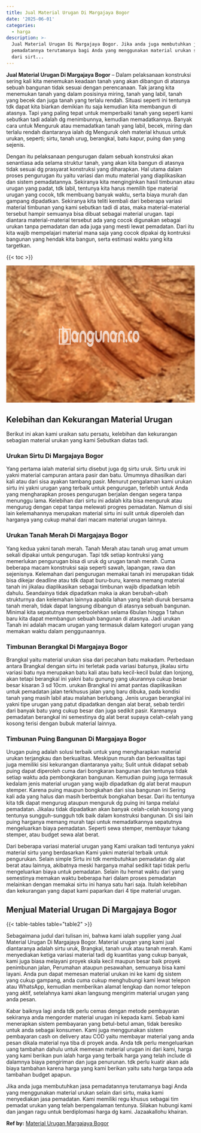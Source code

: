 ```yaml
---
title: Jual Material Urugan Di Margajaya Bogor
date: '2025-06-01'
categories:
  - harga
description: >-
  Jual Material Urugan Di Margajaya Bogor. Jika anda juga membutuhkan jasa
  pemadatannya terutamanya bagi Anda yang menggunakan material urukan selain
  dari sirt...
---
```


**Jual Material Urugan Di Margajaya Bogor** – Dalam pelaksanaan konstruksi sering kali kita menemukan keadaan tanah yang akan dibangun di atasnya sebuah bangunan tidak sesuai dengan perencanaan. Tak jarang kita menemukan tanah yang dalam posisinya miring, tanah yang labil, tanah yang becek dan juga tanah yang terlalu rendah. Situasi seperti ini tentunya tdk dapat kita biarkan demikian itu saja kemudian kita membangun di atasnya. Tapi yang paling tepat untuk memperbaiki tanah yang seperti kami sebutkan tadi adalah dg menimbunnya, kemudian memadatkannya. Banyak cara untuk Menguruk atau memadatkan tanah yang labil, becek, miring dan terlalu rendah diantaranya ialah dg Menguruk oleh material khusus untuk urukan, seperti; sirtu, tanah urug, berangkal, batu kapur, puing dan yang sejenis.

Dengan itu pelaksanaan pengurugan dalam sebuah konstruksi akan senantiasa ada selama struktur tanah, yang akan kita bangun di atasnya tidak sesuai dg prasyarat konstruksi yang diharapkan. Hal utama dalam proses pengurugan itu yaitu variasi dan mutu material yang diaplikasikan dan sistem pemadatannya. Sekiranya kita menginginkan hasil timbunan atau urugan yang padat, tdk labil, tentunya kita harus memilih tipe material urugan yang cocok, tdk membuang banyak waktu, serta biaya murah dan gampang dipadatkan. Sekiranya kita teliti kembali dari beberapa variasi material timbunan yang kami sebutkan tadi di atas, maka material-material tersebut hampir semuanya bisa dibuat sebagai material urugan. tapi diantara material-material tersebut ada yang cocok digunakan sebagai urukan tanpa pemadatan dan ada juga yang mesti lewat pemadatan. Dari itu kita wajib mempelajari material mana saja yang cocok dipakai dg kontruksi bangunan yang hendak kita bangun, serta estimasi waktu yang kita targetkan.

{{< toc >}}

![Jual Material Urugan Di Margajaya Bogor](/images/jual-urugan-30.png)

## Kelebihan dan Kekurangan Material Urugan

Berikut ini akan kami uraikan satu persatu, kelebihan dan kekurangan sebagian material urukan yang kami Sebutkan diatas tadi.

### Urukan Sirtu Di Margajaya Bogor

Yang pertama ialah material sirtu disebut juga dg sirtu uruk. Sirtu uruk ini yakni material campuran antara pasir dan batu. Umumnya dihasilkan dari kali atau dari sisa ayakan tambang pasir. Menurut pengalaman kami urukan sirtu ini yakni urugan yang terbaik untuk pengurugan, terlebih untuk Anda yang mengharapkan proses pengurugan berjalan dengan segera tanpa menunggu lama. Kelebihan dari sirtu ini adalah kita bisa menguruk atau mengurug dengan cepat tanpa melewati progres pemadatan. Namun di sisi lain kelemahannya merupakan material sirtu ini sulit untuk diperoleh dan harganya yang cukup mahal dari macam material urugan lainnya.

### Urukan Tanah Merah Di Margajaya Bogor

Yang kedua yakni tanah merah. Tanah Merah atau tanah urug amat umum sekali dipakai untuk pengurugan. Tapi tdk setiap kontruksi yang memerlukan pengurugan bisa di uruk dg urugan tanah merah. Cuma beberapa macam konstruksi saja seperti sawah, lapangan, rawa dan sejenisnya. Kelemahan dari pengurugan memakai tanah ini merupakan tidak bisa dikejar deadline atau tdk dapat buru-buru, karena memang material tanah ini jikalau diaplikasikan sebagai timbunan wajib dipadatkan lebih dahulu. Seandainya tidak dipadatkan maka ia akan berubah-ubah strukturnya dan kelemahan lainnya apabila lahan yang telah diuruk bersama tanah merah, tidak dapat langsung dibangun di atasnya sebuah bangunan. Minimal kita sepatutnya memperbolehkan selama 6bulan hingga 1 tahun baru kita dapat membangun sebuah bangunan di atasnya. Jadi urukan Tanah ini adalah macam urugan yang termasuk dalam kategori urugan yang memakan waktu dalam penggunaannya.

### Timbunan Berangkal Di Margajaya Bogor

Brangkal yaitu material urukan sisa dari pecahan batu makadam. Perbedaan antara Brangkal dengan sirtu ini terletak pada variasi batunya, jikalau sirtu variasi batu nya merupakan batu kali atau batu kecil-kecil bulat dan lonjong, akan tetapi berangkal ini yakni batu gunung yang ukurannya cukup besar besar kisaran 3 sd 10cm. urukan Brangkal ini amat pantas diaplikasikan untuk pemadatan jalan terkhusus jalan yang baru dibuka, pada kondisi tanah yang masih labil atau malahan berlubang. Jenis urugan berangkal ini yakni tipe urugan yang patut dipadatkan dengan alat berat, sebab terdiri dari banyak batu yang cukup besar dan juga sedikit pasir. Karenanya pemadatan berangkal ini semestinya dg alat berat supaya celah-celah yang kosong terisi dengan bubuk material lainnya.

### Timbunan Puing Bangunan Di Margajaya Bogor

Urugan puing adalah solusi terbaik untuk yang mengharapkan material urukan terjangkau dan berkualitas. Meskipun murah dan berkwalitas tapi juga memiliki sisi kekurangan diantaranya yaitu; Sulit untuk didapat sebab puing dapat diperoleh cuma dari bongkaran bangunan dan tentunya tidak setiap waktu ada pembongkaran bangunan. Kemudian puing juga termasuk kedalam jenis material urugan yang wajib dipadatkan dg alat berat maupun stemper. Karena puing maupun bongkahan dari sisa bangunan ini Sering kali ada yang halus dan masih berbentuk bongkahan besar. Dari itu tentunya kita tdk dapat mengurug ataupun menguruk dg puing ini tanpa melalui pemadatan. Jikalau tidak dipadatkan akan banyak celah-celah kosong yang tentunya sungguh-sungguh tdk baik dalam konstruksi bangunan. Di sisi lain puing harganya memang murah tapi untuk memadatkannya sepatutnya mengeluarkan biaya pemadatan. Seperti sewa stemper, membayar tukang stemper, atau budget sewa alat berat.

Dari beberapa variasi material urugan yang Kami uraikan tadi tentunya yakni material sirtu yang berdasarkan Kami yakni material terbaik untuk pengurukan. Selain simple Sirtu ini tdk membutuhkan pemadatan dg alat berat atau lainnya, akibatnya meski harganya mahal sedikit tapi tidak perlu mengeluarkan biaya untuk pemadatan. Selain itu hemat waktu dari yang semestinya memakan waktu beberapa hari dalam proses pemadatan melainkan dengan memakai sirtu ini hanya satu hari saja. Itulah kelebihan dan kekurangan yang dapat kami paparkan dari 4 tipe material urugan.

## Menjual Material Urugan Di Margajaya Bogor

{{< table-tables table="table2" >}}

Sebagaimana judul dari tulisan ini, bahwa kami ialah supplier yang Jual Material Urugan Di Margajaya Bogor. Material urugan yang kami jual diantaranya adalah sirtu uruk, Brangkal, tanah uruk atau tanah merah. Kami menyediakan ketiga variasi material tadi dg kuantitas yang cukup banyak, kami juga biasa melayani proyek skala kecil maupun besar baik proyek penimbunan jalan, Perumahan ataupun pesawahan, semuanya bisa kami layani. Anda pun dapat memesan material urukan ini ke kami dg sistem yang cukup gampang, anda cuma cukup menghubungi kami lewat telepon atau WhatsApp, kemudian memberikan alamat lengkap dan nomor telepon yang aktif, setelahnya kami akan langsung mengirim material urugan yang anda pesan.

Kabar baiknya lagi anda tdk perlu cemas dengan metode pembayaran sekiranya anda mengorder material urugan ini kepada kami. Sebab kami menerapkan sistem pembayaran yang betul-betul aman, tidak beresiko untuk anda sebagai konsumen. Kami juga menggunakan sistem pembayaran cash on delivery atau COD yaitu membayar material yang anda pesan dikala material nya tiba di proyek anda. Anda tdk perlu mengeluarkan uang tambahan dahulu untuk memesan material urugan ini dari kami, harga yang kami berikan pun ialah harga yang terbaik harga yang telah include di dalamnya biaya pengiriman dan juga penurunan. tdk perlu kuatir akan ada biaya tambahan karena harga yang kami berikan yaitu satu harga tanpa ada tambahan budget apapun.

Jika anda juga membutuhkan jasa pemadatannya terutamanya bagi Anda yang menggunakan material urukan selain dari sirtu, maka kami menyediakan jasa pemadatan. Kami memiliki regu khusus sebagai tim pemadat urukan yang telah berpengalaman tentunya. Silakan hubungi kami dan jangan ragu untuk berdiplomasi harga dg kami. Jazaakallohu khairan.

**Ref by:** [Material Urugan Margajaya Bogor](https://id.wikipedia.org/wiki/Material)
